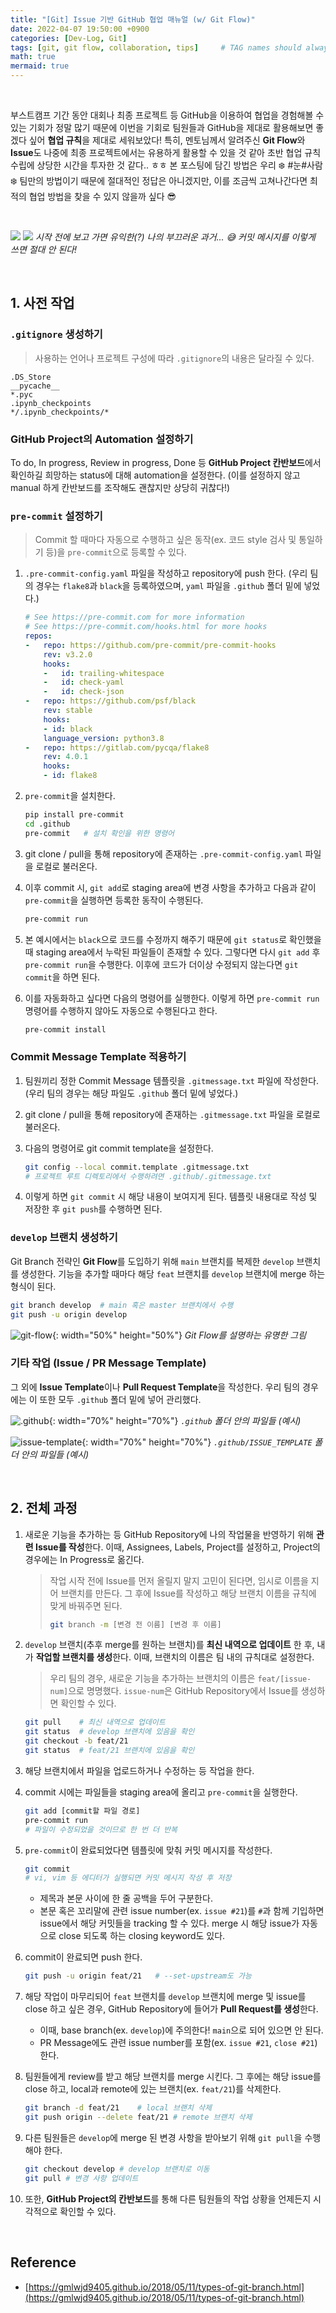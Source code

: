 ```yaml
---
title: "[Git] Issue 기반 GitHub 협업 매뉴얼 (w/ Git Flow)"
date: 2022-04-07 19:50:00 +0900
categories: [Dev-Log, Git]
tags: [git, git flow, collaboration, tips]     # TAG names should always be lowercase
math: true
mermaid: true
---
```


<br>

부스트캠프 기간 동안 대회나 최종 프로젝트 등 GitHub을 이용하여 협업을 경험해볼 수 있는 기회가 정말 많기 때문에 이번을 기회로 팀원들과 GitHub을 제대로 활용해보면 좋겠다 싶어 **협업 규칙**을 제대로 세워보았다! 특히, 멘토님께서 알려주신 **Git Flow**와 **Issue**도 나중에 최종 프로젝트에서는 유용하게 활용할 수 있을 것 같아 초반 협업 규칙 수립에 상당한 시간을 투자한 것 같다.. ㅎㅎ 
본 포스팅에 담긴 방법은 우리 ❄️ #눈#사람 ❄️ 팀만의 방법이기 때문에 절대적인 정답은 아니겠지만, 이를 조금씩 고쳐나간다면 최적의 협업 방법을 찾을 수 있지 않을까 싶다 😎

<br>

![](/assets/img/posts/Dev-Log/Git/2022-04-07-github-01.png)
![](/assets/img/posts/Dev-Log/Git/2022-04-07-github-03.png)
_시작 전에 보고 가면 유익한(?) 나의 부끄러운 과거... 😅 커밋 메시지를 이렇게 쓰면 절대 안 된다!_

<br>

## 1. 사전 작업
### `.gitignore` 생성하기
> 사용하는 언어나 프로젝트 구성에 따라 `.gitignore`의 내용은 달라질 수 있다.

```
.DS_Store
__pycache__
*.pyc
.ipynb_checkpoints
*/.ipynb_checkpoints/*
```

### GitHub Project의 Automation 설정하기
To do, In progress, Review in progress, Done 등 **GitHub Project 칸반보드**에서 확인하길 희망하는 status에 대해 automation을 설정한다. (이를 설정하지 않고 manual 하게 칸반보드를 조작해도 괜찮지만 상당히 귀찮다!)

### `pre-commit` 설정하기
> Commit 할 때마다 자동으로 수행하고 싶은 동작(ex. 코드 style 검사 및 통일하기 등)을 `pre-commit`으로 등록할 수 있다.

1. `.pre-commit-config.yaml` 파일을 작성하고 repository에 push 한다. (우리 팀의 경우는 `flake8`과 `black`을 등록하였으며, `yaml` 파일을 `.github` 폴더 밑에 넣었다.)
   
   ```yaml
   # See https://pre-commit.com for more information
   # See https://pre-commit.com/hooks.html for more hooks
   repos:
   -   repo: https://github.com/pre-commit/pre-commit-hooks
       rev: v3.2.0
       hooks:
       -   id: trailing-whitespace
       -   id: check-yaml
       -   id: check-json
   -   repo: https://github.com/psf/black
       rev: stable
       hooks:
       - id: black
       language_version: python3.8
   -   repo: https://gitlab.com/pycqa/flake8
       rev: 4.0.1
       hooks:
       - id: flake8
   ```
   
2. `pre-commit`을 설치한다.
   
   ```bash
   pip install pre-commit
   cd .github
   pre-commit   # 설치 확인을 위한 명령어
   ```

3. git clone / pull을 통해 repository에 존재하는 `.pre-commit-config.yaml` 파일을 로컬로 불러온다.
   
4. 이후 commit 시, `git add`로 staging area에 변경 사항을 추가하고 다음과 같이 `pre-commit`을 실행하면 등록한 동작이 수행된다.
   
   ```bash
   pre-commit run
   ```

5. 본 예시에서는 `black`으로 코드를 수정까지 해주기 때문에 `git status`로 확인했을 때 staging area에서 누락된 파일들이 존재할 수 있다. 그렇다면 다시 `git add` 후 `pre-commit run`을 수행한다. 이후에 코드가 더이상 수정되지 않는다면 `git commit`을 하면 된다.
   
6. 이를 자동화하고 싶다면 다음의 명령어를 실행한다. 이렇게 하면 `pre-commit run` 명령어를 수행하지 않아도 자동으로 수행된다고 한다.
   
   ```bash
   pre-commit install
   ```

### Commit Message Template 적용하기
1. 팀원끼리 정한 Commit Message 템플릿을 `.gitmessage.txt` 파일에 작성한다. (우리 팀의 경우는 해당 파일도 `.github` 폴더 밑에 넣었다.)
   
2. git clone / pull을 통해 repository에 존재하는 `.gitmessage.txt` 파일을 로컬로 불러온다.
   
3. 다음의 명령어로 git commit template을 설정한다.
   
   ```bash
   git config --local commit.template .gitmessage.txt   
   # 프로젝트 루트 디렉토리에서 수행하려면 .github/.gitmessage.txt
   ```

4. 이렇게 하면 `git commit` 시 해당 내용이 보여지게 된다. 템플릿 내용대로 작성 및 저장한 후 `git push`를 수행하면 된다.

### `develop` 브랜치 생성하기
Git Branch 전략인 **Git Flow**를 도입하기 위해 `main` 브랜치를 복제한 `develop` 브랜치를 생성한다. 기능을 추가할 때마다 해당 `feat` 브랜치를 `develop` 브랜치에 merge 하는 형식이 된다.

```bash
git branch develop  # main 혹은 master 브랜치에서 수행
git push -u origin develop
```

![git-flow](/assets/img/posts/Dev-Log/Git/2022-04-07-github-05.png){: width="50%" height="50%"}
_Git Flow를 설명하는 유명한 그림_

### 기타 작업 (Issue / PR Message Template)
그 외에 **Issue Template**이나 **Pull Request Template**을 작성한다. 우리 팀의 경우에는 이 또한 모두 `.github` 폴더 밑에 넣어 관리했다.

![.github](/assets/img/posts/Dev-Log/Git/2022-04-07-github-04.png){: width="70%" height="70%"}
_`.github` 폴더 안의 파일들 (예시)_

![issue-template](/assets/img/posts/Dev-Log/Git/2022-04-07-github-06.png){: width="70%" height="70%"}
_`.github/ISSUE_TEMPLATE` 폴더 안의 파일들 (예시)_

<br>

## 2. 전체 과정
1. 새로운 기능을 추가하는 등 GitHub Repository에 나의 작업물을 반영하기 위해 **관련 Issue를 작성**한다. 이때, Assignees, Labels, Project를 설정하고, Project의 경우에는 In Progress로 옮긴다.
   
    > 작업 시작 전에 Issue를 먼저 올릴지 말지 고민이 된다면, 임시로 이름을 지어 브랜치를 만든다. 그 후에 Issue를 작성하고 해당 브랜치 이름을 규칙에 맞게 바꿔주면 된다.
    > ```bash
    > git branch -m [변경 전 이름] [변경 후 이름]
    > ```

2. `develop` 브랜치(추후 merge를 원하는 브랜치)를 **최신 내역으로 업데이트** 한 후, 내가 **작업할 브랜치를 생성**한다. 이때, 브랜치의 이름은 팀 내의 규칙대로 설정한다. 
   
    > 우리 팀의 경우, 새로운 기능을 추가하는 브랜치의 이름은 `feat/[issue-num]`으로 명명했다. `issue-num`은 GitHub Repository에서 Issue를 생성하면 확인할 수 있다.
   ```bash
   git pull    # 최신 내역으로 업데이트
   git status  # develop 브랜치에 있음을 확인
   git checkout -b feat/21
   git status  # feat/21 브랜치에 있음을 확인
   ```

3. 해당 브랜치에서 파일을 업로드하거나 수정하는 등 작업을 한다.
   
4. commit 시에는 파일들을 staging area에 올리고 `pre-commit`을 실행한다.
   ```bash
   git add [commit할 파일 경로]
   pre-commit run
   # 파일이 수정되었을 것이므로 한 번 더 반복
   ```

5. `pre-commit`이 완료되었다면 템플릿에 맞춰 커밋 메시지를 작성한다.
   
   ```bash
   git commit
   # vi, vim 등 에디터가 실행되면 커밋 메시지 작성 후 저장
   ```
   - 제목과 본문 사이에 한 줄 공백을 두어 구분한다.
   - 본문 혹은 꼬리말에 관련 issue number(ex. `issue #21`)를 `#`과 함께 기입하면 issue에서 해당 커밋들을 tracking 할 수 있다. merge 시 해당 issue가 자동으로 close 되도록 하는 closing keyword도 있다.
  
6. commit이 완료되면 push 한다.
   
   ```bash
   git push -u origin feat/21   # --set-upstream도 가능
   ```

7. 해당 작업이 마무리되어 `feat` 브랜치를 `develop` 브랜치에 merge 및 issue를 close 하고 싶은 경우, GitHub Repository에 들어가 **Pull Request를 생성**한다.
   - 이때, base branch(ex. `develop`)에 주의한다! `main`으로 되어 있으면 안 된다.
   - PR Message에도 관련 issue number를 포함(ex. `issue #21`, `close #21`)한다.

8. 팀원들에게 review를 받고 해당 브랜치를 merge 시킨다. 그 후에는 해당 issue를 close 하고, local과 remote에 있는 브랜치(ex. `feat/21`)를 삭제한다.
   
   ```bash
   git branch -d feat/21    # local 브랜치 삭제
   git push origin --delete feat/21 # remote 브랜치 삭제
   ```

9. 다른 팀원들은 `develop`에 merge 된 변경 사항을 받아보기 위해 `git pull`을 수행해야 한다.
   ```bash
   git checkout develop # develop 브랜치로 이동
   git pull # 변경 사항 업데이트
   ```

10. 또한, **GitHub Project의 칸반보드**를 통해 다른 팀원들의 작업 상황을 언제든지 시각적으로 확인할 수 있다.

<br>

## Reference
- [https://gmlwjd9405.github.io/2018/05/11/types-of-git-branch.html](https://gmlwjd9405.github.io/2018/05/11/types-of-git-branch.html)